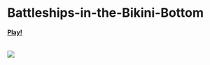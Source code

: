 # Battleships-in-the-Bikini-Bottom
<b>[Play!](https://philipburesh.github.io/Battleships-in-the-Bikini-Bottom/)</b><br>
<br>
<br>
![](https://media.tenor.com/jxeYaagGjocAAAAj/spongebob-fast.gif)


